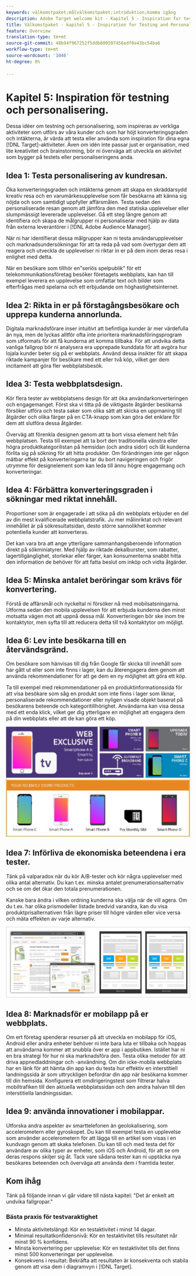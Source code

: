 ```yaml
---
keywords: välkomstpaket;målvälkomstpaket;introduktion;komma igång
description: Adobe Target welcome kit - Kapitel 5 - Inspiration for testing and personalization activity
title: Välkomstpaket - kapitel 5 - Inspiration for Testing and Personalization activity
feature: Overview
translation-type: tm+mt
source-git-commit: 48b94f967252f5ddb009597456edf0a43bc54ba6
workflow-type: tm+mt
source-wordcount: '1046'
ht-degree: 0%

---
```



# Kapitel 5: Inspiration för testning och personalisering.

Dessa idéer om testning och personalisering, som inspireras av verkliga aktiviteter som utförs av våra kunder och som har höjt konverteringsgraden och intäkterna, är värda att testa eller använda som inspiration för dina egna [!DNL Target]-aktiviteter. Även om idén inte passar just er organisation, med lite kreativitet och brainstorming, bör ni överväga att utveckla en aktivitet som bygger på testets eller personaliseringens anda.

## Idea 1: Testa personalisering av kundresan.

Öka konverteringsgraden och intäkterna genom att skapa en skräddarsydd kreativ resa och en varumärkesupplevelse som får besökarna att känna sig nöjda och som samtidigt uppfyller affärsmålen. Testa sedan den personaliserade resan genom att jämföra den med statiska upplevelser eller slumpmässigt levererade upplevelser. Gå ett steg längre genom att identifiera och skapa de målgrupper ni personaliserar med hjälp av data från externa leverantörer i [!DNL Adobe Audience Manager].

När ni har identifierat dessa målgrupper kan ni testa användarupplevelser och marknadsundersökningar för att ta reda på vad som övertygar dem att reagera och utveckla de upplevelser ni riktar in er på dem inom deras resa i enlighet med detta.

När en besökare som tillhör en&quot;seriös spelpublik&quot; för ett telekommunikationsföretag besöker företagets webbplats, kan han till exempel leverera en upplevelse som omfattar text och bilder som efterfrågas med spelarna och ett erbjudande om höghastighetsinternet.

## Idea 2: Rikta in er på förstagångsbesökare och upprepa kunderna annorlunda.

Digitala marknadsförare inser intuitivt att befintliga kunder är mer värdefulla än nya, men de lyckas alltför ofta inte prioritera marknadsföringsprogram som utformats för att få kunderna att komma tillbaka. För att undvika detta vanliga fallgrop bör ni analysera era upprepade kunddata för att avgöra hur lojala kunder beter sig på er webbplats. Använd dessa insikter för att skapa riktade kampanjer för besökare med ett eller två köp, vilket ger dem incitament att göra fler webbplatsbesök.

## Idea 3: Testa webbplatsdesign.

Kör flera tester av webbplatsens design för att öka användarkonverteringen och engagemanget. Först ska vi titta på de viktigaste åtgärder besökarna försöker utföra och testa saker som olika sätt att skicka en uppmaning till åtgärder och olika färger på en CTA-knapp som kan göra det enklare för dem att slutföra dessa åtgärder.

Överväg att förenkla designen genom att ta bort vissa element helt från webbplatsen. Testa till exempel att ta bort den traditionella vänstra eller högra produktkategorilistan på hemsidan (och andra sidor) och låt kunderna förlita sig på sökning för att hitta produkter. Om förändringen inte ger någon mätbar effekt på konverteringarna tar du bort navigeringen och frigör utrymme för designelement som kan leda till ännu högre engagemang och konverteringar.

## Idea 4: Förbättra konverteringsgraden i sökningar med riktat innehåll.

Proportioner som är engagerade i att söka på din webbplats erbjuder en del av din mest kvalificerade webbplatstrafik. Ju mer målinriktat och relevant innehållet är på sökresultatsidan, desto större sannolikhet kommer potentiella kunder att konverteras.

Det kan vara bra att ange ytterligare sammanhangsberoende information direkt på sökminiatyrer. Med hjälp av riktade dekalburster, som rabatter, lagertillgänglighet, storlekar eller färger, kan konsumenterna snabbt hitta den information de behöver för att fatta beslut om inköp och vidta åtgärder.

## Idea 5: Minska antalet beröringar som krävs för konvertering.

Förstå de affärsmål och nyckeltal ni försöker nå med mobilsatsningarna. Utforma sedan den mobila upplevelsen för att erbjuda kunderna den minst motsatta vägen mot att uppnå dessa mål. Konverteringen bör ske inom tre kontaktytor, men syfta till att reducera detta till två kontaktytor om möjligt.

## Idea 6: Lev inte besökarna till en återvändsgränd.

Om besökare som hänvisas till dig från Google får skicka till innehåll som har gått ut eller som inte finns i lager, kan du återengagera dem genom att använda rekommendationer för att ge dem en ny möjlighet att göra ett köp.

Ta till exempel med rekommendationer på en produktinformationssida för att visa besökare som såg en produkt som inte finns i lager som liknar, personaliserade rekommendationer eller nyligen visade objekt baserat på besökarens beteende och kategoritillhörighet. Användarna kan visa dessa med ett enda klick, vilket ger dig ytterligare en möjlighet att engagera dem på din webbplats eller att de kan göra ett köp.

![Recommendations illustration](/help/c-intro/assets/recs-illustration.png)

## Idea 7: Införliva de ekonomiska beteendena i era tester.

Tänk på valparadox när du kör A/B-tester och kör några upplevelser med olika antal alternativ. Du kan t.ex. minska antalet prenumerationsalternativ och se om det ökar den totala prenumerationen.

Kanske bara ändra i vilken ordning kunderna ska välja när de vill agera. Om du t.ex. har olika prismodeller listade bredvid varandra, kan du visa produktprisalternativen från lägre priser till högre värden eller vice versa och mäta effekten av varje alternativ.

![Beteendetaktiker - illustration](/help/c-intro/assets/behavioral.png)

## Idea 8: Marknadsför er mobilapp på er webbplats.

Om ert företag spenderar resurser på att utveckla en mobilapp för iOS, Android eller andra enheter behöver ni inte bara luta er tillbaka och hoppas att användarna kommer att snubbla över er app i appbutiken. Istället har ni en bra strategi för hur ni ska marknadsföra den. Testa olika metoder för att driva appnedladdningar och -användning. Om din icke-mobila webbplats har en länk för att hämta din app kan du testa hur effektiv en interstitiell landningssida är som uttryckligen befordrar din app när besökarna kommer till din hemsida. Konfigurera ett omdirigeringstest som filtrerar halva mobiltrafiken till den aktuella webbplatssidan och den andra halvan till den interstitiella landningssidan.

## Idea 9: använda innovationer i mobilappar.

Utforska andra aspekter av smarttelefonen än geolokalisering, som accelerometern eller gyroskopet. Du kan till exempel testa en upplevelse som använder accelerometern för att lägga till en artikel som visas i en kundvagn genom att skaka telefonen. Du kan till och med testa det för användare av olika typer av enheter, som iOS och Android, för att se om deras respons skiljer sig åt. Tack vare sådana tester kan ni upptäcka nya besökares beteenden och överväga att använda dem i framtida tester.

## Kom ihåg

Tänk på följande innan vi går vidare till nästa kapitel: &quot;Det är enkelt att undvika fallgropar.&quot;

### Bästa praxis för testvaraktighet

* Minsta aktivitetslängd: Kör en testaktivitet i minst 14 dagar.
* Minimal resultatkonfidensnivå: Kör en testaktivitet tills resultatet når minst 90 % konfidens.
* Minsta konvertering per upplevelse: Kör en testaktivitet tills det finns minst 500 konverteringar per upplevelse.
* Konsekvens i resultat: Bekräfta att resultaten är konsekventa och stabila genom att visa dem i diagramvyn i [!DNL Target].